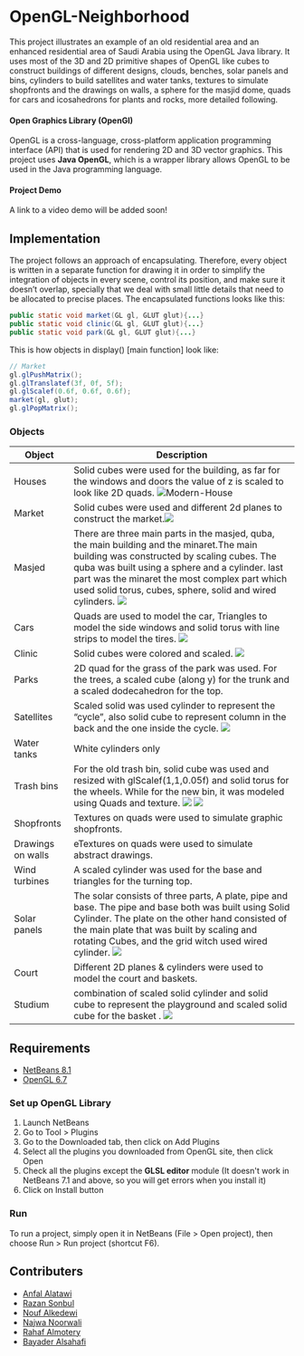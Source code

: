 #  OpenGL-Neighborhood
This project illustrates an example of an old residential area and an enhanced residential area of Saudi Arabia using the OpenGL Java library. 
It uses most of the 3D and 2D primitive shapes of OpenGL like cubes to construct buildings of different designs, clouds, benches, solar panels and bins, cylinders to build satellites and water tanks, textures to simulate shopfronts and the drawings on walls, a sphere for the masjid dome, quads for cars and icosahedrons for plants and rocks, more detailed following.

#### Open Graphics Library (OpenGl) 
OpenGL is a cross-language, cross-platform application programming interface (API) that is used for rendering 2D and 3D vector graphics. This project uses  **Java OpenGL**, which is a wrapper library allows OpenGL to be used in the Java programming language.

#### Project Demo
A link to a video demo will be added soon!
##  Implementation 
The project follows an approach of encapsulating. Therefore, every object is written in a separate function for drawing it in order to simplify the integration of objects in every scene, control its position, and make sure it doesn’t overlap, specially that we deal with small little details that need to be allocated to precise places. The encapsulated functions looks like this:
```java
public static void market(GL gl, GLUT glut){...}
public static void clinic(GL gl, GLUT glut){...}
public static void park(GL gl, GLUT glut){...}
```

This is how objects in display() [main function] look like:
```java
// Market 
gl.glPushMatrix();
gl.glTranslatef(3f, 0f, 5f);
gl.glScalef(0.6f, 0.6f, 0.6f);
market(gl, glut);
gl.glPopMatrix();
```
### Objects 
| Object | Description |
|--|--|
|Houses| Solid cubes were used for the building, as far for the windows and doors the value of z is scaled to look like 2D quads. ![Modern-House](https://github.com/ANFALATAWI/OpenGL-Neighborhood/blob/master/Repo-materials/Gifs/Modern_House.gif) |
|Market|Solid cubes were used and different 2d planes to construct the market.![](https://github.com/ANFALATAWI/OpenGL-Neighborhood/blob/master/Repo-materials/Gifs/Market.gif)|
|Masjed|There are three main parts in the masjed, quba, the main building and the minaret.The main building was constructed by scaling cubes. The quba was built using a sphere and a cylinder. last part was the minaret the most complex part which used solid torus, cubes, sphere, solid and wired cylinders. ![](https://github.com/ANFALATAWI/OpenGL-Neighborhood/blob/master/Repo-materials/Gifs/NewMajiid.gif)|
|Cars|Quads are used to model the car, Triangles to model the side windows and solid torus with line strips to model the tires. ![](https://github.com/ANFALATAWI/OpenGL-Neighborhood/blob/master/Repo-materials/Gifs/car.gif)|
|Clinic|Solid cubes were colored and scaled. ![](https://github.com/ANFALATAWI/OpenGL-Neighborhood/blob/master/Repo-materials/Gifs/Clinic.gif)|
|Parks|2D quad for the grass of the park was used. For the trees, a scaled cube (along y) for the trunk and a scaled dodecahedron for the top.|
|Satellites|Scaled solid was used cylinder to represent the “cycle”, also solid cube to represent column in the back and the one inside the cycle. ![](https://github.com/ANFALATAWI/OpenGL-Neighborhood/blob/master/Repo-materials/Gifs/satalite.gif)|
|Water tanks|White cylinders only|
|Trash bins|For the old trash bin, solid cube was used and resized with glScalef(1,1,0.05f) and solid torus for the wheels. While for the new bin, it was modeled using Quads and texture. ![](https://github.com/ANFALATAWI/OpenGL-Neighborhood/blob/master/Repo-materials/Gifs/NewBin.gif) ![](https://github.com/ANFALATAWI/OpenGL-Neighborhood/blob/master/Repo-materials/Gifs/Old%20Bin.gif)|
|Shopfronts|Textures on quads were used to simulate graphic shopfronts.|
|Drawings on walls|eTextures on quads were used to simulate abstract drawings.|
|Wind turbines|A scaled cylinder was used for the base and triangles for the turning top.|
|Solar panels|The solar consists of three parts, A plate, pipe and base. The pipe and base both was built using Solid Cylinder. The plate on the other hand consisted of the main plate that was built by scaling and rotating Cubes, and the grid witch used wired cylinder. ![](https://github.com/ANFALATAWI/OpenGL-Neighborhood/blob/master/Repo-materials/Gifs/SolarPanel.gif)|
|Court|Different 2D planes & cylinders were used to model the court and baskets.|
|Studium|combination of scaled solid cylinder and solid cube to represent the playground and scaled solid cube for the basket . ![](https://github.com/ANFALATAWI/OpenGL-Neighborhood/blob/master/Repo-materials/Gifs/Studium.gif)|

##  Requirements
- [NetBeans 8.1](https://netbeans.org/downloads/8.1/)
- [OpenGL 6.7](http://plugins.netbeans.org/plugin/3260/netbeans-opengl-pack) 
### Set up OpenGL Library
1. Launch NetBeans
2. Go to Tool > Plugins
3. Go to the Downloaded tab, then click on Add Plugins
4. Select all the plugins you downloaded from OpenGL site, then click Open
5. Check all the plugins except the **GLSL editor** module (It doesn't work in NetBeans 7.1 and above, so you will get errors when you install it)
6. Click on Install button

### Run
To run a project, simply open it in NetBeans (File > Open project), then choose Run > Run project (shortcut F6).

##  Contributers
- [Anfal Alatawi](https://github.com/ANFALATAWI)
- [Razan Sonbul](https://github.com/RazanSon)
- [Nouf Alkedewi](https://github.com/NoufNassr)
- [Najwa Noorwali](https://github.com/najwaWali)
- [Rahaf Almotery](https://github.com/RahafTalal)
- [Bayader Alsahafi](https://github.com/BayaderAlsahafi)
